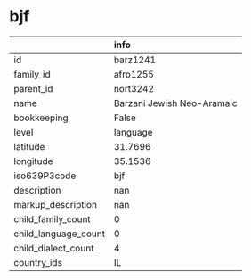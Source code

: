 # bjf
|                      | info                       |
|:---------------------|:---------------------------|
| id                   | barz1241                   |
| family_id            | afro1255                   |
| parent_id            | nort3242                   |
| name                 | Barzani Jewish Neo-Aramaic |
| bookkeeping          | False                      |
| level                | language                   |
| latitude             | 31.7696                    |
| longitude            | 35.1536                    |
| iso639P3code         | bjf                        |
| description          | nan                        |
| markup_description   | nan                        |
| child_family_count   | 0                          |
| child_language_count | 0                          |
| child_dialect_count  | 4                          |
| country_ids          | IL                         |